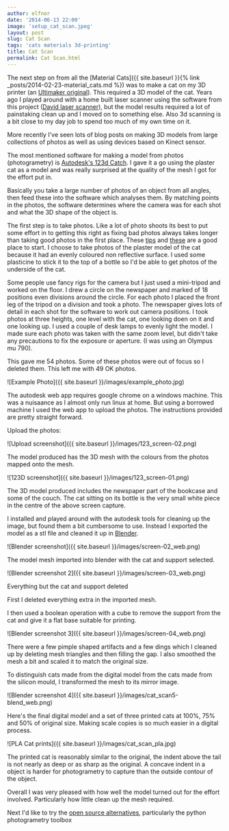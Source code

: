 ```yaml
---
author: elfnor
date: '2014-06-13 22:00'
image: 'setup_cat_scan.jpeg'
layout: post
slug: Cat Scan
tags: 'cats materials 3d-printing'
title: Cat Scan
permalink: Cat Scan.html
---
```


The next step on from all the [Material Cats]({{ site.baseurl }}{% link _posts/2014-02-23-material_cats.md %}) was to make a cat on my 3D printer (an [Ultimaker original](https://www.ultimaker.com/)). This required a 3D model of the cat. Years ago I played around with a home built laser scanner using the software from this project ([David laser scanner](http://www.david-3d.com/)), but the model results required a lot of painstaking clean up and I moved on to something else. Also 3d scanning is a bit close to my day job to spend too much of my own time on it.

More recently I\'ve seen lots of blog posts on making 3D models from large collections of photos as well as using devices based on Kinect sensor.

The most mentioned software for making a model from photos (photogrametry) is [Autodesk\'s 123d Catch](http://www.123dapp.com/catch). I gave it a go using the plaster cat as a model and was really surprised at the quality of the mesh I got for the effort put in.

Basically you take a large number of photos of an object from all angles, then feed these into the software which analyses them. By matching points in the photos, the software determines where the camera was for each shot and what the 3D shape of the object is.

The first step is to take photos. Like a lot of photo shoots its best to put some effort in to getting this right as fixing bad photos always takes longer than taking good photos in the first place. These [tips](https://i.materialise.com/blog/entry/guest-blog-deepak-mehta-123dcatch-it-if-you-can) and [these](http://forum.123dapp.com/123d/topics/shooting_tips_for_123d_catch) are a good place to start. I choose to take photos of the plaster model of the cat because it had an evenly coloured non reflective surface. I used some plasticine to stick it to the top of a bottle so I\'d be able to get photos of the underside of the cat.

Some people use fancy rigs for the camera but I just used a mini-tripod and worked on the floor. I drew a circle on the newspaper and marked of 18 positions even divisions around the circle. For each photo I placed the front leg of the tripod on a division and took a photo. The newspaper gives lots of detail in each shot for the software to work out camera positions. I took photos at three heights, one level with the cat, one looking doen on it and one looking up. I used a couple of desk lamps to evenly light the model. I made sure each photo was taken with the same zoom level, but didn\'t take any precautions to fix the exposure or aperture. (I was using an Olympus mu 790).

This gave me 54 photos. Some of these photos were out of focus so I deleted them. This left me with 49 OK photos.

![Example Photo]({{ site.baseurl }}/images/example_photo.jpg)

The autodesk web app requires google chrome on a windows machine. This was a nuisaance as I almost only run linux at home. But using a borrowed machine I used the web app to upload the photos. The instructions provided are pretty straight forward.

Upload the photos:

![Upload screenshot]({{ site.baseurl }}/images/123_screen-02.png)

The model produced has the 3D mesh with the colours from the photos mapped onto the mesh.

![123D screenshot]({{ site.baseurl }}/images/123_screen-01.png)

The 3D model produced includes the newspaper part of the bookcase and some of the couch. The cat sitting on its bottle is the very small white piece in the centre of the above screen capture.

I installed and played around with the autodesk tools for cleaning up the image, but found them a bit cumbersome to use. Instead I exported the model as a stl file and cleaned it up in [Blender](http://www.blender.org).

![Blender screenshot]({{ site.baseurl }}/images/screen-02_web.png)

The model mesh imported into blender with the cat and support selected.

![Blender screenshot 2]({{ site.baseurl }}/images/screen-03_web.png)

Everything but the cat and support deleted

First I deleted everything extra in the imported mesh.

I then used a boolean operation with a cube to remove the support from the cat and give it a flat base suitable for printing.

![Blender screenshot 3]({{ site.baseurl }}/images/screen-04_web.png)

There were a few pimple shaped artifacts and a few dings which I cleaned up by deleting mesh triangles and then filling the gap. I also smoothed the mesh a bit and scaled it to match the original size.

To distinguish cats made from the digital model from the cats made from the silicon mould, I transformed the mesh to its mirror image.

![Blender screenshot 4]({{ site.baseurl }}/images/cat_scan5-blend_web.png)

Here\'s the final digital model and a set of three printed cats at 100%, 75% and 50% of original size. Making scale copies is so much easier in a digital process.

![PLA Cat prints]({{ site.baseurl }}/images/cat_scan_pla.jpg)

The printed cat is reasonably similar to the original, the indent above the tail is not nearly as deep or as sharp as the original. A concave indent in a object is harder for photogrametry to capture than the outside contour of the object.

Overall I was very pleased with how well the model turned out for the effort involved. Particularly how little clean up the mesh required.

Next I\'d like to try the [open source alternatives](http://arc-team-open-research.blogspot.com.br/2012/12/how-to-make-3d-scan-with-pictures-and.html), particularly the python photogrametry toolbox
